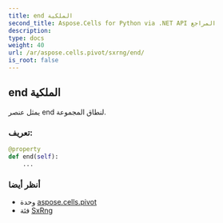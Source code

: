 ```yaml
---
title: end الملكية
second_title: Aspose.Cells for Python via .NET API المراجع
description:
type: docs
weight: 40
url: /ar/aspose.cells.pivot/sxrng/end/
is_root: false
---
```

##  end الملكية

يمثل عنصر end لنطاق المجموعة.
###  تعريف:
```python
@property
def end(self):
    ...
```

###  أنظر أيضا
* وحدة [aspose.cells.pivot](../../)
* فئة [SxRng](/cells/python-net/ar/aspose.cells.pivot/sxrng)

